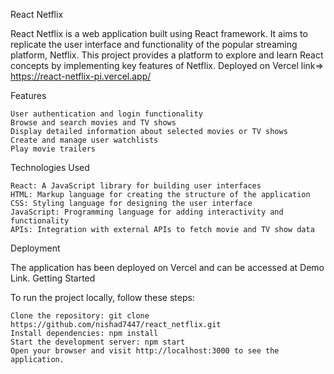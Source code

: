 React Netflix

React Netflix is a web application built using React framework. It aims to replicate the user interface and functionality of the popular streaming platform, Netflix. This project provides a platform to explore and learn React concepts by implementing key features of Netflix.
Deployed on Vercel link=> https://react-netflix-pi.vercel.app/

Features

    User authentication and login functionality
    Browse and search movies and TV shows
    Display detailed information about selected movies or TV shows
    Create and manage user watchlists
    Play movie trailers

Technologies Used

    React: A JavaScript library for building user interfaces
    HTML: Markup language for creating the structure of the application
    CSS: Styling language for designing the user interface
    JavaScript: Programming language for adding interactivity and functionality
    APIs: Integration with external APIs to fetch movie and TV show data

Deployment

The application has been deployed on Vercel and can be accessed at Demo Link.
Getting Started

To run the project locally, follow these steps:

    Clone the repository: git clone https://github.com/nishad7447/react_netflix.git
    Install dependencies: npm install
    Start the development server: npm start
    Open your browser and visit http://localhost:3000 to see the application.

